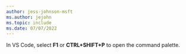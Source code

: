 ```yaml
---
author: jess-johnson-msft
ms.author: jejohn
ms.topic: include
ms.date: 07/07/2022
---
```


In VS Code, select **F1** or **CTRL+SHIFT+P** to open the command palette.
